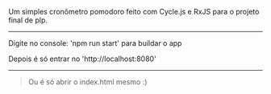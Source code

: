 Um simples cronômetro pomodoro feito com Cycle.js e RxJS para o projeto final de plp.

------------------

Digite no console: 'npm run start' para buildar o app

Depois é só entrar no 'http://localhost:8080'

------------------

> Ou é só abrir o index.html mesmo :)
